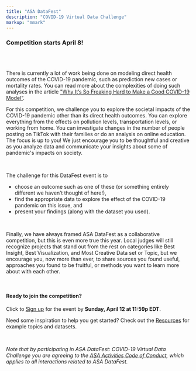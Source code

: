 ```yaml
---
title: "ASA DataFest"
description: "COVID-19 Virtual Data Challenge"
markup: "mmark"
---
```


### Competition starts April 8! 

<br><br>

There is currently a lot of work being done on modeling direct health outcomes of the COVID-19 pandemic, such as prediction new cases or mortality rates. You can read more about the complexities of doing such analyses in the article ["Why It’s So Freaking Hard to Make a Good COVID-19 Model”](https://fivethirtyeight.com/features/why-its-so-freaking-hard-to-make-a-good-covid-19-model/). 

For this competition, we challenge you to explore the societal impacts of the COVID-19 pandemic other than its direct health outcomes. You can explore everything from the effects on pollution levels, transportation levels, or working from home. You can investigate changes in the number of people posting on TikTok with their families or do an analysis on online education. The focus is up to you! We just encourage you to be thoughtful and creative as you analyze data and communicate your insights about some of pandemic's impacts on society. 

<br>

The challenge for this DataFest event is to

- choose an outcome such as one of these (or something entirely different we haven’t thought of here!), 
- find the appropriate data to explore the effect of the COVID-19 pandemic on this issue, and
- present your findings (along with the dataset you used).

<br> 

Finally, we have always framed ASA DataFest as a collaborative competition, but this is even more true this year. Local judges will still recognize projects that stand out from the rest on categories like Best Insight, Best Visualization, and Most Creative Data set or Topic, but we encourage you, now more than ever, to share sources you found useful, approaches you found to be fruitful, or methods you want to learn more about with each other.

<br>

#### Ready to join the competition?

Click to [Sign up](/signup.html) for the event by **Sunday, April 12 at 11:59p EDT**. 

Need some inspiration to help you get started? Check out the [Resources](/resources.html) for example topics and datasets.

<br> 

*Note that by participating in ASA DataFest: COVID-19 Virtual Data Challenge you are agreeing to the [ASA Activities Code of Conduct](https://www.amstat.org/ASA/Meetings/Meeting-Conduct-Policy.aspx), which applies to all interactions related to ASA DataFest.*

